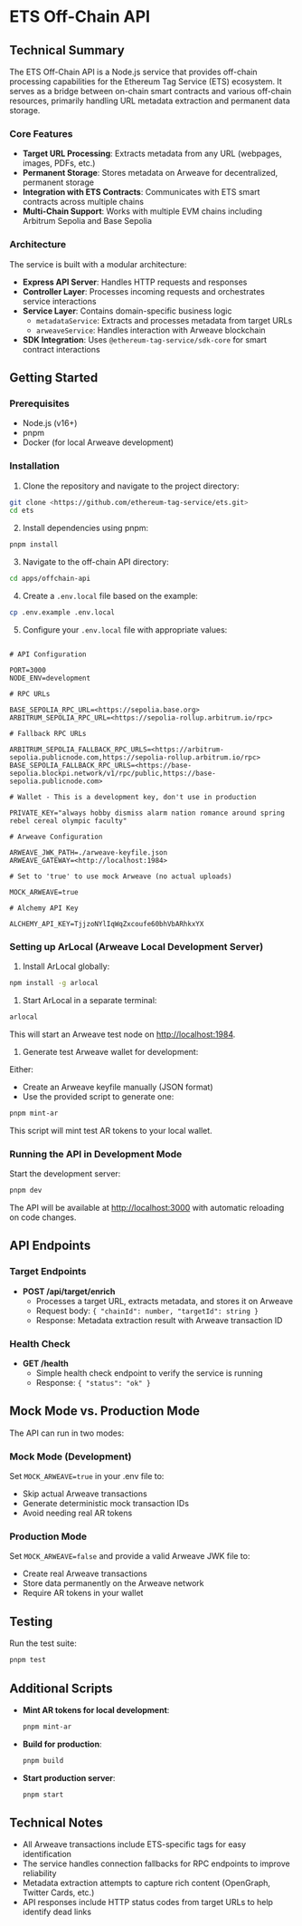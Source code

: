 # ETS Off-Chain API

## Technical Summary

The ETS Off-Chain API is a Node.js service that provides off-chain processing capabilities for the Ethereum Tag Service (ETS) ecosystem. It serves as a bridge between on-chain smart contracts and various off-chain resources, primarily handling URL metadata extraction and permanent data storage.

### Core Features

- **Target URL Processing**: Extracts metadata from any URL (webpages, images, PDFs, etc.)
- **Permanent Storage**: Stores metadata on Arweave for decentralized, permanent storage
- **Integration with ETS Contracts**: Communicates with ETS smart contracts across multiple chains
- **Multi-Chain Support**: Works with multiple EVM chains including Arbitrum Sepolia and Base Sepolia

### Architecture

The service is built with a modular architecture:

- **Express API Server**: Handles HTTP requests and responses
- **Controller Layer**: Processes incoming requests and orchestrates service interactions
- **Service Layer**: Contains domain-specific business logic
  - `metadataService`: Extracts and processes metadata from target URLs
  - `arweaveService`: Handles interaction with Arweave blockchain
- **SDK Integration**: Uses `@ethereum-tag-service/sdk-core` for smart contract interactions

## Getting Started

### Prerequisites

- Node.js (v16+)
- pnpm
- Docker (for local Arweave development)

### Installation

1. Clone the repository and navigate to the project directory:

```bash
git clone <https://github.com/ethereum-tag-service/ets.git>
cd ets
```

2. Install dependencies using pnpm:

```bash
pnpm install
```

3. Navigate to the off-chain API directory:

```bash
cd apps/offchain-api
```

4. Create a `.env.local` file based on the example:

```bash
cp .env.example .env.local
```

5. Configure your `.env.local` file with appropriate values:

```

# API Configuration

PORT=3000
NODE_ENV=development

# RPC URLs

BASE_SEPOLIA_RPC_URL=<https://sepolia.base.org>
ARBITRUM_SEPOLIA_RPC_URL=<https://sepolia-rollup.arbitrum.io/rpc>

# Fallback RPC URLs

ARBITRUM_SEPOLIA_FALLBACK_RPC_URLS=<https://arbitrum-sepolia.publicnode.com,https://sepolia-rollup.arbitrum.io/rpc>
BASE_SEPOLIA_FALLBACK_RPC_URLS=<https://base-sepolia.blockpi.network/v1/rpc/public,https://base-sepolia.publicnode.com>

# Wallet - This is a development key, don't use in production

PRIVATE_KEY="always hobby dismiss alarm nation romance around spring rebel cereal olympic faculty"

# Arweave Configuration

ARWEAVE_JWK_PATH=./arweave-keyfile.json
ARWEAVE_GATEWAY=<http://localhost:1984>

# Set to 'true' to use mock Arweave (no actual uploads)

MOCK_ARWEAVE=true

# Alchemy API Key

ALCHEMY_API_KEY=TjjzoNYlIqWqZxcoufe60bhVbARhkxYX
```

### Setting up ArLocal (Arweave Local Development Server)

1. Install ArLocal globally:

```bash
npm install -g arlocal
```

1. Start ArLocal in a separate terminal:

```bash
arlocal
```

This will start an Arweave test node on <http://localhost:1984>.

1. Generate test Arweave wallet for development:

Either:

- Create an Arweave keyfile manually (JSON format)
- Use the provided script to generate one:

```bash
pnpm mint-ar
```

This script will mint test AR tokens to your local wallet.

### Running the API in Development Mode

Start the development server:

```bash
pnpm dev
```

The API will be available at <http://localhost:3000> with automatic reloading on code changes.

## API Endpoints

### Target Endpoints

- **POST /api/target/enrich**
  - Processes a target URL, extracts metadata, and stores it on Arweave
  - Request body: `{ "chainId": number, "targetId": string }`
  - Response: Metadata extraction result with Arweave transaction ID

### Health Check

- **GET /health**
  - Simple health check endpoint to verify the service is running
  - Response: `{ "status": "ok" }`

## Mock Mode vs. Production Mode

The API can run in two modes:

### Mock Mode (Development)

Set `MOCK_ARWEAVE=true` in your .env file to:

- Skip actual Arweave transactions
- Generate deterministic mock transaction IDs
- Avoid needing real AR tokens

### Production Mode

Set `MOCK_ARWEAVE=false` and provide a valid Arweave JWK file to:

- Create real Arweave transactions
- Store data permanently on the Arweave network
- Require AR tokens in your wallet

## Testing

Run the test suite:

```bash
pnpm test
```

## Additional Scripts

- **Mint AR tokens for local development**:

  ```bash
  pnpm mint-ar
  ```

- **Build for production**:

  ```bash
  pnpm build
  ```

- **Start production server**:

  ```bash
  pnpm start
  ```

## Technical Notes

- All Arweave transactions include ETS-specific tags for easy identification
- The service handles connection fallbacks for RPC endpoints to improve reliability
- Metadata extraction attempts to capture rich content (OpenGraph, Twitter Cards, etc.)
- API responses include HTTP status codes from target URLs to help identify dead links
